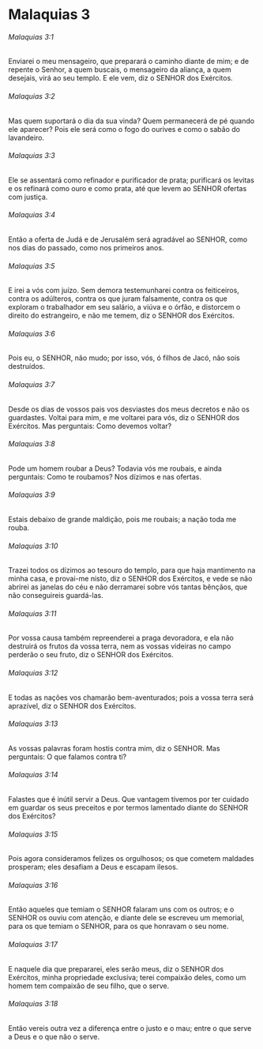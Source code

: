 # Malaquias 3

###### Malaquias 3:1

Enviarei o meu mensageiro, que preparará o caminho diante de mim; e de repente o Senhor, a quem buscais, o mensageiro da aliança, a quem desejais, virá ao seu templo. E ele vem, diz o SENHOR dos Exércitos.

###### Malaquias 3:2

Mas quem suportará o dia da sua vinda? Quem permanecerá de pé quando ele aparecer? Pois ele será como o fogo do ourives e como o sabão do lavandeiro.

###### Malaquias 3:3

Ele se assentará como refinador e purificador de prata; purificará os levitas e os refinará como ouro e como prata, até que levem ao SENHOR ofertas com justiça.

###### Malaquias 3:4

Então a oferta de Judá e de Jerusalém será agradável ao SENHOR, como nos dias do passado, como nos primeiros anos.

###### Malaquias 3:5

E irei a vós com juízo. Sem demora testemunharei contra os feiticeiros, contra os adúlteros, contra os que juram falsamente, contra os que exploram o trabalhador em seu salário, a viúva e o órfão, e distorcem o direito do estrangeiro, e não me temem, diz o SENHOR dos Exércitos.

###### Malaquias 3:6

Pois eu, o SENHOR, não mudo; por isso, vós, ó filhos de Jacó, não sois destruídos.

###### Malaquias 3:7

Desde os dias de vossos pais vos desviastes dos meus decretos e não os guardastes. Voltai para mim, e me voltarei para vós, diz o SENHOR dos Exércitos. Mas perguntais: Como devemos voltar?

###### Malaquias 3:8

Pode um homem roubar a Deus? Todavia vós me roubais, e ainda perguntais: Como te roubamos? Nos dízimos e nas ofertas.

###### Malaquias 3:9

Estais debaixo de grande maldição, pois me roubais; a nação toda me rouba.

###### Malaquias 3:10

Trazei todos os dízimos ao tesouro do templo, para que haja mantimento na minha casa, e provai-me nisto, diz o SENHOR dos Exércitos, e vede se não abrirei as janelas do céu e não derramarei sobre vós tantas bênçãos, que não conseguireis guardá-las.

###### Malaquias 3:11

Por vossa causa também repreenderei a praga devoradora, e ela não destruirá os frutos da vossa terra, nem as vossas videiras no campo perderão o seu fruto, diz o SENHOR dos Exércitos.

###### Malaquias 3:12

E todas as nações vos chamarão bem-aventurados; pois a vossa terra será aprazível, diz o SENHOR dos Exércitos.

###### Malaquias 3:13

As vossas palavras foram hostis contra mim, diz o SENHOR. Mas perguntais: O que falamos contra ti?

###### Malaquias 3:14

Falastes que é inútil servir a Deus. Que vantagem tivemos por ter cuidado em guardar os seus preceitos e por termos lamentado diante do SENHOR dos Exércitos?

###### Malaquias 3:15

Pois agora consideramos felizes os orgulhosos; os que cometem maldades prosperam; eles desafiam a Deus e escapam ilesos.

###### Malaquias 3:16

Então aqueles que temiam o SENHOR falaram uns com os outros; e o SENHOR os ouviu com atenção, e diante dele se escreveu um memorial, para os que temiam o SENHOR, para os que honravam o seu nome.

###### Malaquias 3:17

E naquele dia que prepararei, eles serão meus, diz o SENHOR dos Exércitos, minha propriedade exclusiva; terei compaixão deles, como um homem tem compaixão de seu filho, que o serve.

###### Malaquias 3:18

Então vereis outra vez a diferença entre o justo e o mau; entre o que serve a Deus e o que não o serve.

